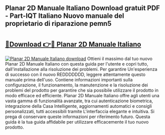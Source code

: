 ## Planar 2D Manuale Italiano Download gratuit PDF - Part-IQT Italiano Nuovo manuale del proprietario di riparazione pemn5

# <h2><a href="http://dfet0zx.blite.top/?on=Planar+2D+Manuale+Italiano">🔗Download 👉🔴 Planar 2D Manuale Italiano</a></h2>

[![Planar 2D Manuale Italiano download](https://i.imgur.com/lujVjoI.png)](http://dfet0zx.blite.top/?on=Planar+2D+Manuale+Italiano)
Ottieni il massimo dal tuo nuovo Planar 2D Manuale Italiano con questa guida per l'utente e copri tutto, dall'installazione alla risoluzione dei problemi. Per garantire Un'esperienza di successo con il nuovo REDDDDDDD, leggere attentamente questo manuale prima dell'uso. Contiene informazioni importanti sulla configurazione, il funzionamento, la manutenzione e la risoluzione dei problemi del prodotto per garantire che sia possibile utilizzare il prodotto in modo efficace ed efficiente. Planar 2D Manuale Italiano offre agli utenti una vasta gamma di funzionalità avanzate, tra cui autenticazione biometrica, integrazione della Casa Intelligente, aggiornamenti automatici e consigli personalizzati, tutti accessibili tramite L'interfaccia elegante e intuitiva. Si prega di conservare queste informazioni per riferimento futuro. Questa guida è la tua guida affidabile per utilizzare efficacemente il tuo nuovo prodotto.
